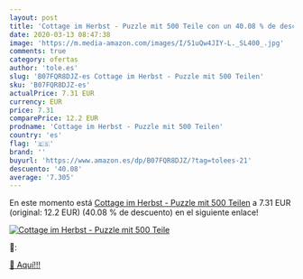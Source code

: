 ```yaml
---
layout: post
title: 'Cottage im Herbst - Puzzle mit 500 Teile con un 40.08 % de descuento'
date: 2020-03-13 08:47:38
image: 'https://m.media-amazon.com/images/I/51uQw4JIY-L._SL400_.jpg'
comments: true
category: ofertas
author: 'tole.es'
slug: 'B07FQR8DJZ-es Cottage im Herbst - Puzzle mit 500 Teilen'
sku: 'B07FQR8DJZ-es'
actualPrice: 7.31 EUR
currency: EUR
price: 7.31
comparePrice: 12.2 EUR
prodname: 'Cottage im Herbst - Puzzle mit 500 Teilen'
country: 'es'
flag: '🇪🇸'
brand: ''
buyurl: 'https://www.amazon.es/dp/B07FQR8DJZ/?tag=tolees-21'
descuento: '40.08'
average: '7.305'
---
```


En este momento está [Cottage im Herbst - Puzzle mit 500 Teilen](https://www.amazon.es/dp/B07FQR8DJZ/?tag=tolees-21) a 7.31 EUR (original: 12.2 EUR) (40.08 %  de descuento) en el siguiente enlace!

[![Cottage im Herbst - Puzzle mit 500 Teile](https://m.media-amazon.com/images/I/51uQw4JIY-L._SL400_.jpg)](https://www.amazon.es/dp/B07FQR8DJZ/?tag=tolees-21)

🔎:


[🛒 Aquí!!!](https://www.amazon.es/dp/B07FQR8DJZ/?tag=tolees-21)
